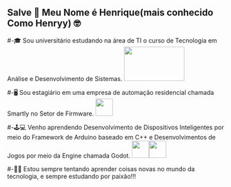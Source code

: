 ## Salve 👋 Meu Nome é Henrique(mais conhecido Como Henryy) 🤓

#-🎓 Sou universitário estudando na área de TI o curso de Tecnologia em Análise e Desenvolvimento de Sistemas.
  <img loading="lazy" src="https://images.educamaisbrasil.com.br/content/superior/instituicao/logo/g/senac-pe.png" width="140" height="80"/>

#-🖥️ Sou estagiário em uma empresa de automação residencial chamada Smartly no Setor de Firmware.
  <img loading="lazy" src="https://media.licdn.com/dms/image/v2/C4D1BAQE4Vdctd5BJ8w/company-background_10000/company-background_10000/0/1594827309592/smartly_fabricao_de_dispositivos_inteligentes_ltda_cover?e=2147483647&v=beta&t=HTdNbnKJDNfcV2t14ohm8jrbnXNqdtKDSW6OycescXw" width="40" height="40"/>

#-🕹️💻 Venho aprendendo Desenvolvimento de Dispositivos Inteligentes por meio do Framework de Arduino baseado em C++ e Desenvolvimentos de Jogos por meio da Engine chamada Godot.
  <img loading="lazy" src="https://peteletrica.uff.br/wp-content/uploads/sites/509/2022/10/Arduino_Logo.svg_.png" width="40" height="40"/><img loading="lazy" src="https://upload.wikimedia.org/wikipedia/commons/thumb/6/6a/Godot_icon.svg/2048px-Godot_icon.svg.png" width="40" height="40"/>  

#-✍🏻 Estou sempre tentando aprender coisas novas no mundo da tecnologia, e sempre estudando por paixão!!!
<!--
**otsuki1153/otsuki1153** is a ✨ _special_ ✨ repository because its `README.md` (this file) appears on your GitHub profile.

Here are some ideas to get you started:

- 🔭 I’m currently working on ...
- 🌱 I’m currently learning ...
- 👯 I’m looking to collaborate on ...
- 🤔 I’m looking for help with ...
- 💬 Ask me about ...
- 📫 How to reach me: ...
- 😄 Pronouns: ...
- ⚡ Fun fact: ...
-->
